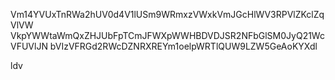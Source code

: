 Vm14YVUxTnRWa2hUV0d4V1lUSm9WRmxzVWxkVmJGcHlWV3RPVlZKclZqVlVW
VkpYWWtaWmQxZHJUbFpTCmJFWXpWWHBDVDJSR2NFbGlSM0JyQ21WcVFUVlJN
bVIzVFRGd2RWcDZNRXREYm1oelpWRTlQUW9LZW5GeAoKYXdl

ldv